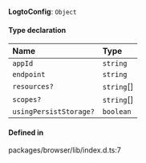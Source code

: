 **LogtoConfig**: `Object`

#### Type declaration

| Name | Type |
| :------ | :------ |
| `appId` | `string` |
| `endpoint` | `string` |
| `resources?` | `string`[] |
| `scopes?` | `string`[] |
| `usingPersistStorage?` | `boolean` |

#### Defined in

packages/browser/lib/index.d.ts:7
